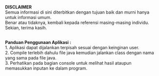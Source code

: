 **DISCLAIMER**\
Semua informasi di sini diterbitkan dengan tujuan baik dan murni hanya untuk informasi umum.\
Benar atau tidaknya, kembali kepada referensi masing-masing individu.\
Sekian, terima kasih.
\
&nbsp;

**Panduan Penggunaan Aplikasi :**\
        1. Aplikasi dapat dijalankan terpisah sesuai dengan keinginan user.\
        2. Compile terlebih dahulu file java kemudian jalankan class dengan nama yang sama pada file java.\
        3. Perhatikan pada bagian console untuk melihat hasil ataupun memasukkan inputan ke dalam program.